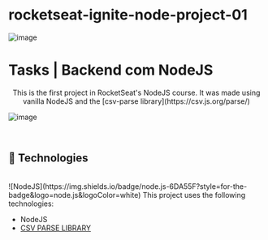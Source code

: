 # rocketseat-ignite-node-project-01
  
  
  ![image](https://seeklogo.com/images/R/rocketseat-logo-666CE4B396-seeklogo.com.png)  



<h1> Tasks | Backend com NodeJS  </h1>

<p align="center">
This is the first project in RocketSeat's NodeJS course. It was made using vanilla NodeJS and the [csv-parse library](https://csv.js.org/parse/) 
</p>

![image](https://app.rocketseat.com.br/_next/image?url=%2Fassets%2Flogos%2Fignite.svg&w=256&q=75)  

<br>


## 🚀 Technologies
<br>
  ![NodeJS](https://img.shields.io/badge/node.js-6DA55F?style=for-the-badge&logo=node.js&logoColor=white)
This project uses the following technologies: 

- NodeJS
- [CSV PARSE LIBRARY](https://csv.js.org/parse/) 



